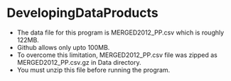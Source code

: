 # DevelopingDataProducts
- The data file for this program is MERGED2012_PP.csv which is roughly 122MB.
- Github allows only upto 100MB.
- To overcome this limitation, MERGED2012_PP.csv file was zipped as MERGED2012_PP.csv.gz in Data directory.
- You must unzip this file before running the program.
